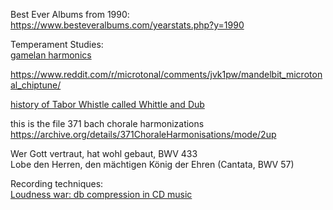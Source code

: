 Best Ever Albums from 1990:
https://www.besteveralbums.com/yearstats.php?y=1990

Temperament Studies:  
[gamelan harmonics](https://music.arts.uci.edu/abauer/148_2018/readings/Intro.gamelan.pdf)

https://www.reddit.com/r/microtonal/comments/jvk1pw/mandelbit_microtonal_chiptune/  

[history of Tabor Whistle called Whittle and Dub](https://web.prm.ox.ac.uk/england/englishness-whittle-and-dub.html)  


this is the file
371 bach chorale harmonizations   
https://archive.org/details/371ChoraleHarmonisations/mode/2up 

Wer Gott vertraut, hat wohl gebaut, BWV 433  
Lobe den Herren, den mächtigen König der Ehren (Cantata, BWV 57)  

Recording techniques:  
[Loudness war: db compression in CD music](https://dr.loudness-war.info/faq)  
